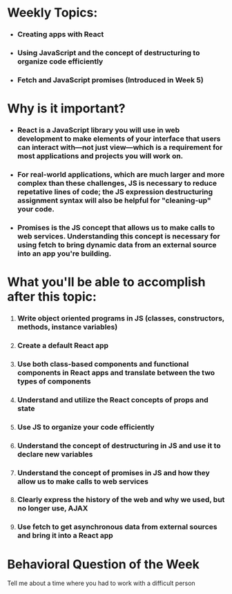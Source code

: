 # Weekly Topics:
- ### Creating apps with React  
- ### Using JavaScript and the concept of destructuring to organize code efficiently
- ### Fetch and JavaScript promises (Introduced in Week 5)

# Why is it important?
- ### React is a JavaScript library you will use in web development to make elements of your interface that users can interact with—not just view—which is a requirement for most applications and projects you will work on. 
- ### For real-world applications, which are much larger and more complex than these challenges, JS is necessary to reduce repetative lines of code; the JS expression destructuring assignment syntax will also be helpful for "cleaning-up" your code.
- ### Promises is the JS concept that allows us to make calls to web services. Understanding this concept is necessary for using fetch to bring dynamic data from an external source into an app you're building.  

# What you'll be able to accomplish after this topic:
1. ### Write object oriented programs in JS (classes, constructors, methods, instance variables) 
2. ### Create a default React app
3. ### Use both class-based components and functional components in React apps and translate between the two types of components
4. ### Understand and utilize the React concepts of props and state 
5. ### Use JS to organize your code efficiently 
6. ### Understand the concept of destructuring in JS and use it to declare new variables 
8. ### Understand the concept of promises in JS and how they allow us to make calls to web services
9. ### Clearly express the history of the web and why we used, but no longer use, AJAX
10. ### Use fetch to get asynchronous data from external sources and bring it into a React app

# Behavioral Question of the Week
Tell me about a time where you had to work with a difficult person